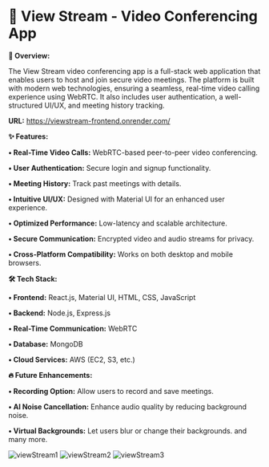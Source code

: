 # **🎥 View Stream - Video Conferencing App**

**🚀 Overview:**

The View Stream video conferencing app is a full-stack web application that enables users to host and join secure video meetings. The platform is built with modern web technologies, ensuring a seamless, real-time video calling experience using WebRTC. It also includes user authentication, a well-structured UI/UX, and meeting history tracking.

**URL:** https://viewstream-frontend.onrender.com/

**✨ Features:**

**•	Real-Time Video Calls:** WebRTC-based peer-to-peer video conferencing.

**•	User Authentication:** Secure login and signup functionality.

**•	Meeting History:** Track past meetings with details.

**•	Intuitive UI/UX:** Designed with Material UI for an enhanced user experience.

**•	Optimized Performance:** Low-latency and scalable architecture.

**•	Secure Communication:** Encrypted video and audio streams for privacy.

**•	Cross-Platform Compatibility:** Works on both desktop and mobile browsers.

**🛠️ Tech Stack:**

**•	Frontend:** React.js, Material UI, HTML, CSS, JavaScript

**•	Backend:** Node.js, Express.js

**•	Real-Time Communication:** WebRTC

**•	Database:** MongoDB

**•	Cloud Services:** AWS (EC2, S3, etc.)

**🔥 Future Enhancements:**

**•	Recording Option:** Allow users to record and save meetings.

**•	AI Noise Cancellation:** Enhance audio quality by reducing background noise.

**•	Virtual Backgrounds:** Let users blur or change their backgrounds. and many more.

![viewStream1](https://github.com/user-attachments/assets/cb50fb1f-58ab-4246-b29d-c031669b3b9e)
![viewStream2](https://github.com/user-attachments/assets/cbfe6adf-5997-4e20-afc6-76461e88099b)
![viewStream3](https://github.com/user-attachments/assets/39bc2cb4-9475-4a48-b021-111e982f891a)

